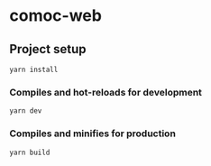 # comoc-web

## Project setup
```
yarn install
```

### Compiles and hot-reloads for development
```
yarn dev
```

### Compiles and minifies for production
```
yarn build
```
